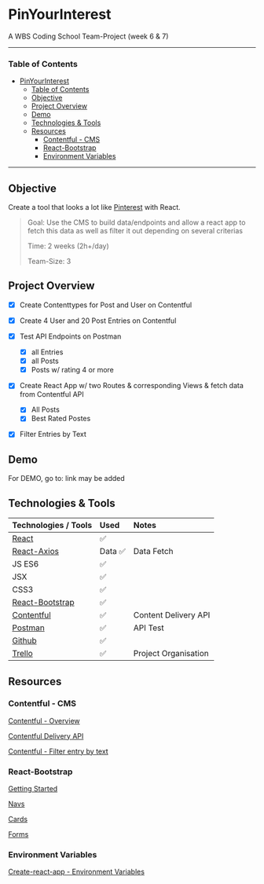 # PinYourInterest
A WBS Coding School Team-Project (week 6 & 7)

---

### Table of Contents

- [PinYourInterest](#pinyourinterest)
    - [Table of Contents](#table-of-contents)
  - [Objective](#objective)
  - [Project Overview](#project-overview)
  - [Demo](#demo)
  - [Technologies & Tools](#technologies--tools)
  - [Resources](#resources)
    - [Contentful - CMS](#contentful---cms)
    - [React-Bootstrap](#react-bootstrap)
    - [Environment Variables](#environment-variables)

---

## Objective

Create a tool that looks a lot like [Pinterest](https://www.pinterest.com/) with React.

> Goal: Use the CMS to build data/endpoints and allow a react app to fetch this data as well as filter it out depending on several criterias
>
> Time: 2 weeks (2h+/day) 
> 
> Team-Size: 3


## Project Overview
- [x] Create Contenttypes for Post and User on Contentful
- [x] Create 4 User and 20 Post Entries on Contentful
- [x] Test API Endpoints on Postman
  - [x] all Entries
  - [x] all Posts
  - [x] Posts w/ rating 4 or more
- [x] Create React App w/ two Routes & corresponding Views & fetch data from Contentful API
  - [x] All Posts
  - [x] Best Rated Postes
- [x] Filter Entries by Text


## Demo

For DEMO, go to: link may be added []()

## Technologies & Tools

| Technologies / Tools | Used | Notes |
| :------------------- | :--- | :---- |
| [React](https://reactjs.org)| :white_check_mark:   |       |
| [React-Axios](https://github.com/sheaivey/react-axios)| Data :white_check_mark:     |   Data Fetch    |
| JS ES6               | :white_check_mark:   |       |
| JSX                  | :white_check_mark:   |       |
| CSS3                 | :white_check_mark:   |       |
| [React-Bootstrap](https://react-bootstrap.github.io)| :white_check_mark:   |        |
| [Contentful](https://www.contentful.com/developers/) | :white_check_mark: | Content Delivery API |
| [Postman](https://www.postman.com) | :white_check_mark: | API Test|
| [Github](https://github.com)| :white_check_mark:   |       |
| [Trello](https://trello.com/b/wcvE9jJZ/contentful-react)| :white_check_mark:   |   Project Organisation    |


## Resources

### Contentful - CMS
[Contentful - Overview](https://www.contentful.com/help/contentful-overview/)

[Contentful Delivery API](https://www.contentful.com/developers/docs/references/content-delivery-api/)

[Contentful - Filter entry by text](https://www.contentful.com/developers/docs/references/content-delivery-api/#/reference/search-parameters/full-text-search-on-a-field)

### React-Bootstrap

[Getting Started](https://react-bootstrap.github.io/getting-started/introduction)

[Navs](https://react-bootstrap.github.io/components/navs/)

[Cards](https://react-bootstrap.github.io/components/cards/)

[Forms](https://react-bootstrap.github.io/components/forms/)

### Environment Variables
[Create-react-app - Environment Variables](https://create-react-app.dev/docs/adding-custom-environment-variables/)